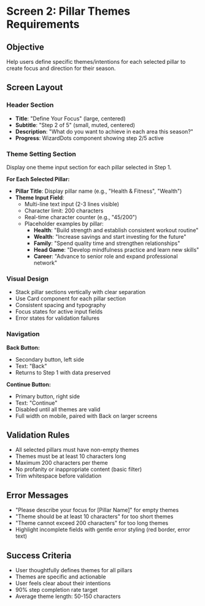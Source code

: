 # Screen 2: Pillar Themes Requirements

## Objective
Help users define specific themes/intentions for each selected pillar to create focus and direction for their season.

## Screen Layout

### Header Section
- **Title**: "Define Your Focus" (large, centered)
- **Subtitle**: "Step 2 of 5" (small, muted, centered)
- **Description**: "What do you want to achieve in each area this season?"
- **Progress**: WizardDots component showing step 2/5 active

### Theme Setting Section
Display one theme input section for each pillar selected in Step 1.

**For Each Selected Pillar:**
- **Pillar Title**: Display pillar name (e.g., "Health & Fitness", "Wealth")
- **Theme Input Field**:
  - Multi-line text input (2-3 lines visible)
  - Character limit: 200 characters
  - Real-time character counter (e.g., "45/200")
  - Placeholder examples by pillar:
    - **Health**: "Build strength and establish consistent workout routine"
    - **Wealth**: "Increase savings and start investing for the future"
    - **Family**: "Spend quality time and strengthen relationships"
    - **Head Game**: "Develop mindfulness practice and learn new skills"
    - **Career**: "Advance to senior role and expand professional network"

### Visual Design
- Stack pillar sections vertically with clear separation
- Use Card component for each pillar section
- Consistent spacing and typography
- Focus states for active input fields
- Error states for validation failures

### Navigation
**Back Button:**
- Secondary button, left side
- Text: "Back"
- Returns to Step 1 with data preserved

**Continue Button:**
- Primary button, right side
- Text: "Continue"
- Disabled until all themes are valid
- Full width on mobile, paired with Back on larger screens

## Validation Rules
- All selected pillars must have non-empty themes
- Themes must be at least 10 characters long
- Maximum 200 characters per theme
- No profanity or inappropriate content (basic filter)
- Trim whitespace before validation

## Error Messages
- "Please describe your focus for [Pillar Name]" for empty themes
- "Theme should be at least 10 characters" for too short themes
- "Theme cannot exceed 200 characters" for too long themes
- Highlight incomplete fields with gentle error styling (red border, error text)

## Success Criteria
- User thoughtfully defines themes for all pillars
- Themes are specific and actionable
- User feels clear about their intentions
- 90% step completion rate target
- Average theme length: 50-150 characters
